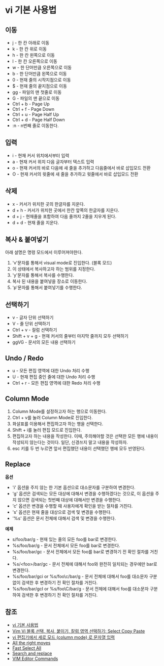 # vi 기본 사용법

## 이동

* j - 한 칸 아래로 이동
* k - 한 칸 위로 이동
* h - 한 칸 왼쪽으로 이동
* l - 한 칸 오른쪽으로 이동
* w - 한 단어만큼 오른쪽으로 이동
* b - 한 단어만큼 왼쪽으로 이동
* 0 - 현재 줄의 시작지점으로 이동
* $ - 현재 줄의 끝지점으로 이동
* gg - 파일의 맨 첫줄로 이동
* G - 파일의 맨 끝으로 이동
* Ctrl + b - Page Up
* Ctrl + f - Page Down
* Ctrl + u - Page Half Up
* Ctrl + d - Page Half Down
* :n - n번째 줄로 이동한다.

## 입력

* i - 현재 커서 위치에서부터 입력
* a - 현재 커서 위치 다음 글자부터 텍스트 입력
* o - 현재 커서의 바로 다음에 새 줄을 추가하고 다음줄에서 바로 삽입모드 전환
* O - 현재 커서의 윗줄에 새 줄을 추가하고 윗줄에서 바로 삽입모드 전환

## 삭제

* x - 커서가 위치한 곳의 한글자를 지운다.
* d + h - 커서가 위치한 곳에서 한칸 앞쪽의 한글자를 지운다.
* d + j - 현재줄을 포함하여 다음 줄까지 2줄을 지우게 된다.
* d + d - 현재 줄을 지운다.

## 복사 & 붙여넣기

아래 설명은 명령 모드에서 이루어져야한다.

1. 'v'문자를 통해서 visual mode로 진입한다. (블록 모드)
2. 이 상태에서 복사하고자 하는 범위를 지정한다.
3. 'y'문자를 통해서 복사를 수행한다.
4. 복사 된 내용을 붙여넣을 장소로 이동한다.
5. 'p'문자를 통해서 붙여넣기를 수행한다.

## 선택하기

* v - 글자 단위 선택하기
* V - 줄 단위 선택하기
* Ctrl + v - 컬럼 선택하기
* Shift + v + g - 현재 커서의 줄부터 마지막 줄까지 모두 선택하기
* ggVG - 문서의 모든 내용 선택하기

## Undo / Redo

* u - 모든 편집 영역에 대한 Undo 처리 수행
* U - 현재 편집 중인 줄에 대한 Undo 처리 수행
* Ctrl + r - 모든 편집 영역에 대한 Redo 처리 수행

## Column Mode

1. Column Mode를 설정하고자 하는 행으로 이동한다.
2. Ctrl + v를 눌러 Column Mode로 진입한다.
3. 화살표를 이용해서 편집하고자 하는 행을 선택한다.
4. Shift + i를 눌러 편집 모드로 진입한다.
5. 편집하고자 하는 내용을 작성한다. 이때, 주의해야할 것은 선택한 모든 행에 내용이 작성되지 않는다는 것이다. 일단, 신경쓰지 말고 내용을 작성하자.
6. esc 키를 두 번 누르면 앞서 편집했던 내용이 선택했던 행에 모두 반영된다.

## Replace

**옵션**

* 'i' 옵션을 주지 않는 한 기본 옵션으로 대소문자를 구분하여 변경한다.
* 'g' 옵션은 검색되는 모든 대상에 대해서 변경을 수행하겠다는 것으로, 이 옵션을 주지 않으면 검색되는 첫번째 대상에 대해서만 변경을 수행한다.
* 'c' 옵션은 변경을 수행할 때 사용자에게 확인을 받는 절차를 거친다.
* 's' 옵션은 현재 줄을 대상으로 검색 및 변경을 수행한다.
* '%s' 옵션은 문서 전체에 대해서 검색 및 변경을 수행한다.

**예제**

* s/foo/bar/g - 현재 있는 줄의 모든 foo를 bar로 변경한다.  
* %s/foo/bar/g - 문서 전체에서 모든 foo를 bar로 변경한다.
* %s/foo/bar/gc - 문서 전체에서 모든 foo를 bar로 변경하기 전 확인 절차를 거친다.
* %s/\<foo\>/bar/gc - 문서 전체에 대해서 foo와 완전히 일치되는 경우에만 bar로 변경한다.
* %s/foo/bar/gci or %s/foo\c/bar/g - 문서 전체에 대해서 foo를 대소문자 구분없이 검색한 후 변경하기 전 확인 절차를 거친다.
* %s/foo/bar/gcI or %s/foo\C/bar/g - 문서 전체에 대해서 foo를 대소문자 구분하여 검색한 후 변경하기 전 확인 절차를 거친다.

## 참조

* [vi 기본 사용법](http://soooprmx.com/wp/archives/2777)
* [Vim Vi 블록 선택, 복사, 붙이기, 칼럼 영역 선택하기; Select Copy Paste](http://mwultong.blogspot.com/2006/11/vim-vi-select-copy-paste.html)
* [vi 편집기에서 세로 모드 (column mode) 로 문자열 입력](http://starblood.tistory.com/entry/vi-%ED%8E%B8%EC%A7%91%EA%B8%B0%EC%97%90%EC%84%9C-%EC%84%B8%EB%A1%9C-%EB%AA%A8%EB%93%9C-column-mode-%EB%A1%9C-%EB%AC%B8%EC%9E%90%EC%97%B4-%EC%9E%85%EB%A0%A5)
* [All the right moves](http://vim.wikia.com/wiki/All_the_right_moves)
* [Fast Select All](http://dailyvim.blogspot.kr/2007/11/fast-select-all.html)
* [Search and replace](http://vim.wikia.com/wiki/Search_and_replace)
* [VIM Editor Commands](http://www.radford.edu/~mhtay/CPSC120/VIM_Editor_Commands.htm)
